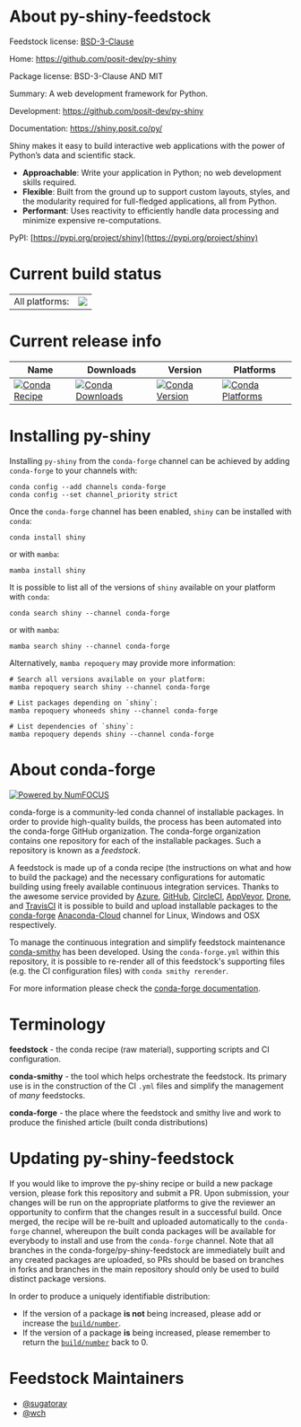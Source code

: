 About py-shiny-feedstock
========================

Feedstock license: [BSD-3-Clause](https://github.com/conda-forge/py-shiny-feedstock/blob/main/LICENSE.txt)

Home: https://github.com/posit-dev/py-shiny

Package license: BSD-3-Clause AND MIT

Summary: A web development framework for Python.

Development: https://github.com/posit-dev/py-shiny

Documentation: https://shiny.posit.co/py/


Shiny makes it easy to build interactive web applications with the power
of Python’s data and scientific stack.

- **Approachable**: Write your application in Python; no web development skills required.
- **Flexible**: Built from the ground up to support custom layouts, styles, and the
  modularity required for full-fledged applications, all from Python.
- **Performant**: Uses reactivity to efficiently handle data processing and minimize
  expensive re-computations.

PyPI: [https://pypi.org/project/shiny](https://pypi.org/project/shiny)


Current build status
====================


<table><tr><td>All platforms:</td>
    <td>
      <a href="https://dev.azure.com/conda-forge/feedstock-builds/_build/latest?definitionId=16835&branchName=main">
        <img src="https://dev.azure.com/conda-forge/feedstock-builds/_apis/build/status/py-shiny-feedstock?branchName=main">
      </a>
    </td>
  </tr>
</table>

Current release info
====================

| Name | Downloads | Version | Platforms |
| --- | --- | --- | --- |
| [![Conda Recipe](https://img.shields.io/badge/recipe-shiny-green.svg)](https://anaconda.org/conda-forge/shiny) | [![Conda Downloads](https://img.shields.io/conda/dn/conda-forge/shiny.svg)](https://anaconda.org/conda-forge/shiny) | [![Conda Version](https://img.shields.io/conda/vn/conda-forge/shiny.svg)](https://anaconda.org/conda-forge/shiny) | [![Conda Platforms](https://img.shields.io/conda/pn/conda-forge/shiny.svg)](https://anaconda.org/conda-forge/shiny) |

Installing py-shiny
===================

Installing `py-shiny` from the `conda-forge` channel can be achieved by adding `conda-forge` to your channels with:

```
conda config --add channels conda-forge
conda config --set channel_priority strict
```

Once the `conda-forge` channel has been enabled, `shiny` can be installed with `conda`:

```
conda install shiny
```

or with `mamba`:

```
mamba install shiny
```

It is possible to list all of the versions of `shiny` available on your platform with `conda`:

```
conda search shiny --channel conda-forge
```

or with `mamba`:

```
mamba search shiny --channel conda-forge
```

Alternatively, `mamba repoquery` may provide more information:

```
# Search all versions available on your platform:
mamba repoquery search shiny --channel conda-forge

# List packages depending on `shiny`:
mamba repoquery whoneeds shiny --channel conda-forge

# List dependencies of `shiny`:
mamba repoquery depends shiny --channel conda-forge
```


About conda-forge
=================

[![Powered by
NumFOCUS](https://img.shields.io/badge/powered%20by-NumFOCUS-orange.svg?style=flat&colorA=E1523D&colorB=007D8A)](https://numfocus.org)

conda-forge is a community-led conda channel of installable packages.
In order to provide high-quality builds, the process has been automated into the
conda-forge GitHub organization. The conda-forge organization contains one repository
for each of the installable packages. Such a repository is known as a *feedstock*.

A feedstock is made up of a conda recipe (the instructions on what and how to build
the package) and the necessary configurations for automatic building using freely
available continuous integration services. Thanks to the awesome service provided by
[Azure](https://azure.microsoft.com/en-us/services/devops/), [GitHub](https://github.com/),
[CircleCI](https://circleci.com/), [AppVeyor](https://www.appveyor.com/),
[Drone](https://cloud.drone.io/welcome), and [TravisCI](https://travis-ci.com/)
it is possible to build and upload installable packages to the
[conda-forge](https://anaconda.org/conda-forge) [Anaconda-Cloud](https://anaconda.org/)
channel for Linux, Windows and OSX respectively.

To manage the continuous integration and simplify feedstock maintenance
[conda-smithy](https://github.com/conda-forge/conda-smithy) has been developed.
Using the ``conda-forge.yml`` within this repository, it is possible to re-render all of
this feedstock's supporting files (e.g. the CI configuration files) with ``conda smithy rerender``.

For more information please check the [conda-forge documentation](https://conda-forge.org/docs/).

Terminology
===========

**feedstock** - the conda recipe (raw material), supporting scripts and CI configuration.

**conda-smithy** - the tool which helps orchestrate the feedstock.
                   Its primary use is in the construction of the CI ``.yml`` files
                   and simplify the management of *many* feedstocks.

**conda-forge** - the place where the feedstock and smithy live and work to
                  produce the finished article (built conda distributions)


Updating py-shiny-feedstock
===========================

If you would like to improve the py-shiny recipe or build a new
package version, please fork this repository and submit a PR. Upon submission,
your changes will be run on the appropriate platforms to give the reviewer an
opportunity to confirm that the changes result in a successful build. Once
merged, the recipe will be re-built and uploaded automatically to the
`conda-forge` channel, whereupon the built conda packages will be available for
everybody to install and use from the `conda-forge` channel.
Note that all branches in the conda-forge/py-shiny-feedstock are
immediately built and any created packages are uploaded, so PRs should be based
on branches in forks and branches in the main repository should only be used to
build distinct package versions.

In order to produce a uniquely identifiable distribution:
 * If the version of a package **is not** being increased, please add or increase
   the [``build/number``](https://docs.conda.io/projects/conda-build/en/latest/resources/define-metadata.html#build-number-and-string).
 * If the version of a package **is** being increased, please remember to return
   the [``build/number``](https://docs.conda.io/projects/conda-build/en/latest/resources/define-metadata.html#build-number-and-string)
   back to 0.

Feedstock Maintainers
=====================

* [@sugatoray](https://github.com/sugatoray/)
* [@wch](https://github.com/wch/)


<!-- dummy commit to enable rerendering -->

